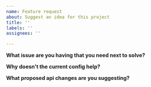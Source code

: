 ```yaml
---
name: Feature request
about: Suggest an idea for this project
title: ''
labels: ''
assignees: ''

---
```


**What issue are you having that you need next to solve?**

**Why doesn't the current config help?**

**What proposed api changes are you suggesting?**
